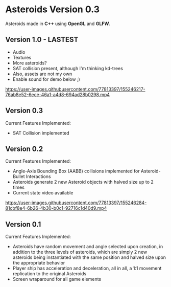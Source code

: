 # Asteroids Version 0.3

Asteroids made in **C++** using **OpenGL** and **GLFW**. 

## **Version 1.0 - LASTEST**

- Audio
- Textures
- More asteroids?
- SAT collision present, although I'm thinking kd-trees
- Also, assets are not my own
- Enable sound for demo below ;)

https://user-images.githubusercontent.com/77813397/155246217-76ab8e52-6ece-46a1-a4d8-694ad28b0298.mp4 


## Version 0.3
Current Features Implemented:
- SAT Collision implemented


## Version 0.2
Current Features Implemented:

- Angle-Axis Bounding Box (AABB) collisions implemented for Asteroid-Bullet Interactions
- Asteroids generate 2 new Asteroid objects with halved size up to 2 times 
- Current state video available 


https://user-images.githubusercontent.com/77813397/155246284-81cbf8e4-6b26-4b30-b0c1-92716c1d40d9.mp4




## Version 0.1

Current Features Implemented:
- Asteroids have random movement and angle selected upon creation, in addition to the three levels of asteroids, which are simply 2 new asteroids being instantiated with the same position and halved size upon the appropriate behavior
- Player ship has acceleration and deceleration, all in all, a 1:1 movement replication to the original Asteroids
- Screen wraparound for all game elements






